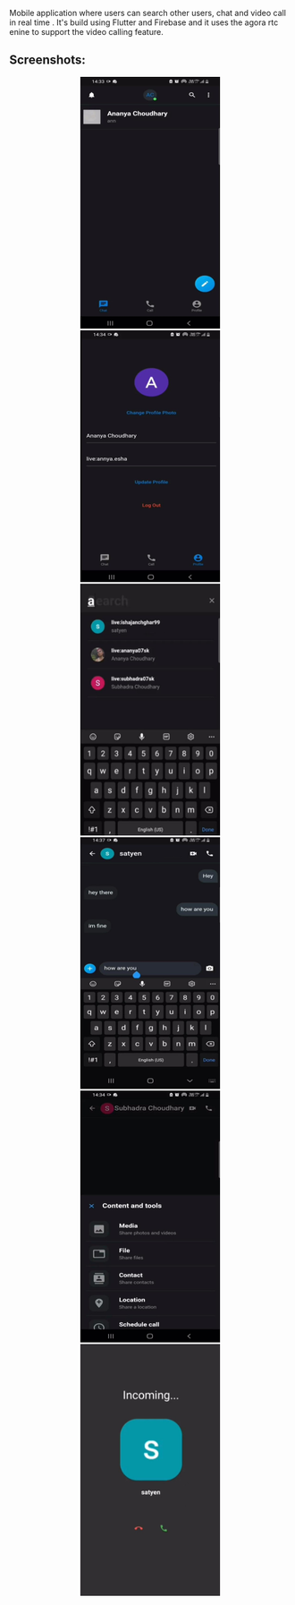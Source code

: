 
Mobile application where users can search other users, chat and video call in real time . It's build using Flutter and Firebase and it uses the agora rtc enine to support the video calling feature.

## Screenshots:

<div align="center">
    <img src="./assets/first_screen.jpeg" width="250px" height="450"/> 
</div>

<div align="center">
    <img src="./assets/profile_screen.jpeg" width="250px" height="450"/> 
</div>

<div align="center">
    <img src="./assets/contacts.jpeg" width="250px" height="450"/> 
</div>

<div align="center">
    <img src="./assets/chat_screen.jpeg" width="250px" height="450"/> 
</div>

<div align="center">
    <img src="./assets/chat_screen_options.jpeg" width="250px" height="450"/> 
</div>

<div align="center">
    <img src="./assets/call_screen.jpeg" width="250px" height="450"/> 
</div>

  
